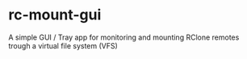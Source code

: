 # rc-mount-gui
A simple GUI / Tray app for monitoring and mounting RClone remotes trough a virtual file system (VFS)
